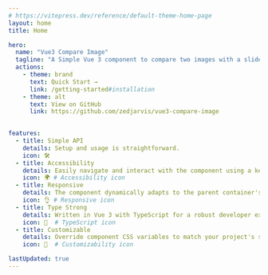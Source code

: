 ```yaml
---
# https://vitepress.dev/reference/default-theme-home-page
layout: home
title: Home

hero:
  name: "Vue3 Compare Image"
  tagline: "A Simple Vue 3 component to compare two images with a slider, supports vertical and horizontal modes, and Keyboard for accessibility."
  actions:
    - theme: brand
      text: Quick Start →
      link: /getting-started#installation
    - theme: alt
      text: View on GitHub
      link: https://github.com/zedjarvis/vue3-compare-image
  

features:
  - title: Simple API
    details: Setup and usage is straightforward.
    icon: 🛠️
  - title: Accessibility
    details: Easily navigate and interact with the component using a keyboard.
    icon: 🌍 # Accessibility icon
  - title: Responsive
    details: The component dynamically adapts to the parent container's size.
    icon: 👌 # Responsive icon
  - title: Type Strong
    details: Written in Vue 3 with TypeScript for a robust developer experience.
    icon: 🦾  # TypeScript icon
  - title: Customizable
    details: Override component CSS variables to match your project's style.
    icon: 🎨  # Customizability icon

lastUpdated: true
---
```


